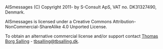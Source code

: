 AISmessages (C) Copyright 2011- by S-Consult ApS, VAT no. DK31327490, Denmark.

AISmessages is licensed under a Creative Commons Attribution-NonCommercial-ShareAlike 4.0 Unported License.

To obtain an alternative commercial license and/or support contact
[Thomas Borg Salling](mailto:tbsalling@tbsalling.dk?subject=[GitHub]%20AISmessages%20license) - tbsalling@tbsalling.dk.
